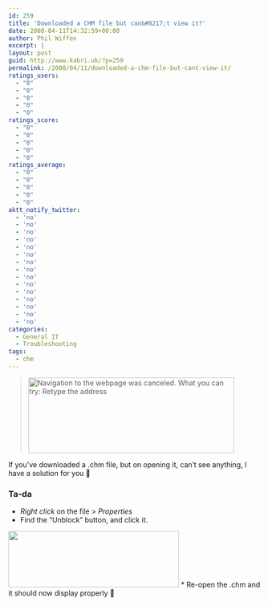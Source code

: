 ```yaml
---
id: 259
title: 'Downloaded a CHM file but can&#8217;t view it?'
date: 2008-04-11T14:32:59+00:00
author: Phil Wiffen
excerpt: |
layout: post
guid: http://www.kabri.uk/?p=259
permalink: /2008/04/11/downloaded-a-chm-file-but-cant-view-it/
ratings_users:
  - "0"
  - "0"
  - "0"
  - "0"
  - "0"
ratings_score:
  - "0"
  - "0"
  - "0"
  - "0"
  - "0"
ratings_average:
  - "0"
  - "0"
  - "0"
  - "0"
  - "0"
aktt_notify_twitter:
  - 'no'
  - 'no'
  - 'no'
  - 'no'
  - 'no'
  - 'no'
  - 'no'
  - 'no'
  - 'no'
  - 'no'
  - 'no'
  - 'no'
  - 'no'
  - 'no'
  - 'no'
categories:
  - General IT
  - Troubleshooting
tags:
  - chm
---
```

><img loading="lazy" class="alignnone size-full wp-image-260" title="Navigation to the webpage was canceled. What you can try: Retype the address" src="http://www.kabri.uk/wp-content/uploads/2008/04/2008-04-09_142427.png" alt="Navigation to the webpage was canceled. What you can try: Retype the address" width="410" height="151" /> 

If you&#8217;ve downloaded a .chm file, but on opening it, can&#8217;t see anything, I have a solution for you 🙂

### Ta-da

  * _Right click_ on the file > _Properties_
  * Find the &#8220;Unblock&#8221; button, and click it.  
<img loading="lazy" class="alignnone size-full wp-image-261" title="Unblock file" src="http://www.kabri.uk/wp-content/uploads/2008/04/2008-04-09_141735.png" alt="" width="340" height="112" /> 
  * Re-open the .chm and it should now display properly 🙂